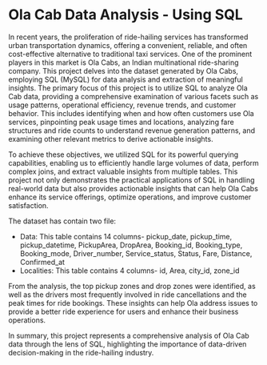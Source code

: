 # Ola Cab Data Analysis - Using SQL
In recent years, the proliferation of ride-hailing services has transformed urban transportation dynamics, offering a convenient, reliable, and often cost-effective alternative to traditional taxi services. One of the prominent players in this market is Ola Cabs, an Indian multinational ride-sharing company. This project delves into the dataset generated by Ola Cabs, employing SQL (MySQL) for data analysis and extraction of meaningful insights.
The primary focus of this project is to utilize SQL to analyze Ola Cab data, providing a comprehensive examination of various facets such as usage patterns, operational efficiency, revenue trends, and customer behavior. This includes identifying when and how often customers use Ola services, pinpointing peak usage times and locations, analyzing fare structures and ride counts to understand revenue generation patterns, and examining other relevant metrics to derive actionable insights.

To achieve these objectives, we utilized SQL for its powerful querying capabilities, enabling us to efficiently handle large volumes of data, perform complex joins, and extract valuable insights from multiple tables. This project not only demonstrates the practical applications of SQL in handling real-world data but also provides actionable insights that can help Ola Cabs enhance its service offerings, optimize operations, and improve customer satisfaction.

The dataset has contain two file: 
- Data: This table contains 14 columns- pickup_date,	pickup_time,	pickup_datetime,	PickupArea,	DropArea,	Booking_id,	Booking_type,	Booking_mode,	Driver_number,	Service_status,	Status,	Fare,	Distance,	Confirmed_at
- Localities: This table contains 4 columns- id,	Area,	city_id,	zone_id

From the analysis, the top pickup zones and drop zones were identified, as well as the drivers most frequently involved in ride cancellations and the peak times for ride bookings. These insights can help Ola address issues to provide a better ride experience for users and enhance their business operations.

In summary, this project represents a comprehensive analysis of Ola Cab data through the lens of SQL, highlighting the importance of data-driven decision-making in the ride-hailing industry.
